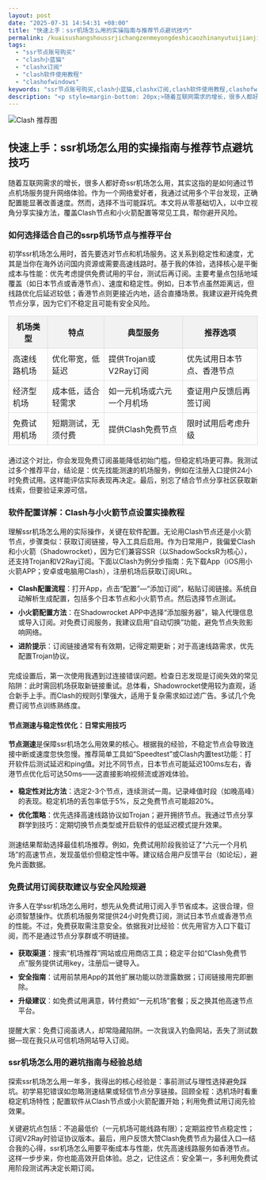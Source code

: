 ```yaml
---
layout: post
date: "2025-07-31 14:54:31 +08:00"
title: "快速上手：ssr机场怎么用的实操指南与推荐节点避坑技巧"
permalink: /kuaisushangshoussrjichangzenmeyongdeshicaozhinanyutuijianjiedianbikengjiqiao/
tags:
  - "ssr节点账号购买"
  - "clash小蓝猫"
  - "clashx订阅"
  - "clash软件使用教程"
  - "clashofwindows"
keywords: "ssr节点账号购买,clash小蓝猫,clashx订阅,clash软件使用教程,clashofwindows"
description: "<p style=margin-bottom: 20px;>随着互联网需求的增长，很多人都好奇ssr机场怎么用，其实这指的是如何通过节点机场服务提升网络体验。作为一个网络爱好者，我通过试用多个平台发现，正确配置能显著改善速度。然而，选择不当可能踩坑。本文将从零基础切入，以中立视角分享实操方法，覆盖Clash节点和小火箭配置等常见工具，帮你避开风险。</p>"
---
```


![Clash 推荐图](https://clashjd.github.io/assets/img/tiktok机场推荐.png)

## 快速上手：ssr机场怎么用的实操指南与推荐节点避坑技巧

<p style="margin-bottom: 20px;">随着互联网需求的增长，很多人都好奇ssr机场怎么用，其实这指的是如何通过节点机场服务提升网络体验。作为一个网络爱好者，我通过试用多个平台发现，正确配置能显著改善速度。然而，选择不当可能踩坑。本文将从零基础切入，以中立视角分享实操方法，覆盖Clash节点和小火箭配置等常见工具，帮你避开风险。</p>
<h3>如何选择适合自己的ssrp机场节点与推荐平台</h3>
<p style="margin-bottom: 15px;">初学ssr机场怎么用时，首先要选对节点和机场服务。这关系到稳定性和速度，尤其是当你在海外访问国内资源或需要高速线路时。基于我的体验，选择核心是平衡成本与性能：优先考虑提供免费试用的平台，测试后再订阅。主要考量点包括地域覆盖（如日本节点或香港节点）、速度和稳定性。例如，日本节点虽然距离远，但线路优化后延迟较低；香港节点则更接近内地，适合直播场景。我建议避开纯免费节点分享，因为它们不稳定且可能有安全风险。</p>
<table style="width: 100%; border-collapse: collapse; margin-bottom: 20px;">
<tr style="background-color: #f2f2f2;">
<th style="border: 1px solid #ddd; padding: 8px;">机场类型</th>
<th style="border: 1px solid #ddd; padding: 8px;">特点</th>
<th style="border: 1px solid #ddd; padding: 8px;">典型服务</th>
<th style="border: 1px solid #ddd; padding: 8px;">推荐选项</th>
</tr>
<tr>
<td style="border: 1px solid #ddd; padding: 8px;">高速线路机场</td>
<td style="border: 1px solid #ddd; padding: 8px;">优化带宽，低延迟</td>
<td style="border: 1px solid #ddd; padding: 8px;">提供Trojan或V2Ray订阅</td>
<td style="border: 1px solid #ddd; padding: 8px;">优先试用日本节点、香港节点</td>
</tr>
<tr>
<td style="border: 1px solid #ddd; padding: 8px;">经济型机场</td>
<td style="border: 1px solid #ddd; padding: 8px;">成本低，适合轻需求</td>
<td style="border: 1px solid #ddd; padding: 8px;">如一元机场或六元一个月机场</td>
<td style="border: 1px solid #ddd; padding: 8px;">查证用户反馈后再签订阅</td>
</tr>
<tr>
<td style="border: 1px solid #ddd; padding: 8px;">免费试用机场</td>
<td style="border: 1px solid #ddd; padding: 8px;">短期测试，无须付费</td>
<td style="border: 1px solid #ddd; padding: 8px;">提供Clash免费节点</td>
<td style="border: 1px solid #ddd; padding: 8px;">限时试用后考虑升级</td>
</tr>
</table>
<p style="margin-bottom: 20px;">通过这个对比，你会发现免费订阅虽能降低初始门槛，但稳定机场更可靠。我测试过多个推荐平台，结论是：优先找能测速的机场服务，例如在注册入口提供24小时免费试用。这样能评估实际表现再决定。最后，别忘了结合节点分享社区获取新线索，但要验证来源可信。</p>
<h3>软件配置详解：Clash与小火箭节点设置实操教程</h3>
<p style="margin-bottom: 15px;">理解ssr机场怎么用的实际操作，关键在软件配置。无论用Clash节点还是小火箭节点，步骤类似：获取订阅链接，导入工具后启用。作为日常用户，我偏爱Clash和小火箭（Shadowrocket），因为它们兼容SSR（以ShadowSocksR为核心），还支持Trojan和V2Ray订阅。下面以Clash为例分步指南：先下载App（iOS用小火箭APP；安卓或电脑用Clash），注册机场后获取订阅URL。</p>
<ul style="margin-bottom: 20px; padding-left: 20px;">
<li style="margin-bottom: 8px;"><strong>Clash配置流程</strong>：打开App，点击“配置”—“添加订阅”，粘贴订阅链接。系统自动解析生成配置，包括多个日本节点和小火箭节点。然后选择节点测试。</li>
<li style="margin-bottom: 8px;"><strong>小火箭配置方法</strong>：在Shadowrocket APP中选择“添加服务器”，输入代理信息或导入订阅。对免费订阅服务，我建议启用“自动切换”功能，避免节点失败影响网络。</li>
<li style="margin-bottom: 8px;"><strong>进阶提示</strong>：订阅链接通常有有效期，记得定期更新；对于高速线路需求，优先配置Trojan协议。</li>
</ul>
<p style="margin-bottom: 20px;">完成设置后，第一次使用我遇到过连接错误问题。检查日志发现是订阅失效的常见陷阱：此时需回机场获取新链接重试。总体看，Shadowrocket使用较为直观，适合新手上手。而Clash的规则引擎强大，适用于复杂需求如过滤广告。多试几个免费订阅节点训练熟练度。</p>
<h4>节点测速与稳定性优化：日常实用技巧</h4>
<p style="margin-bottom: 15px;"><strong>节点测速</strong>是保障ssr机场怎么用效果的核心。根据我的经验，不稳定节点会导致连接中断或速度忽快忽慢。推荐简单工具如“Speedtest”或Clash内置test功能：打开软件后测试延迟和ping值。对比不同节点，日本节点可能延迟100ms左右，香港节点优化后可达50ms——这直接影响视频流或游戏体验。</p>
<ul style="margin-bottom: 20px; padding-left: 20px;">
<li style="margin-bottom: 8px;"><strong>稳定性对比方法</strong>：选定2-3个节点，连续测试一周。记录峰值时段（如晚高峰）的表现。稳定机场的丢包率低于5%，反之免费节点可能超20%。</li>
<li style="margin-bottom: 8px;"><strong>优化策略</strong>：优先选择高速线路协议如Trojan；避开拥挤节点。我通过节点分享群学到技巧：定期切换节点类型或开启软件的低延迟模式提升效果。</li>
</ul>
<p style="margin-bottom: 20px;">测速结果帮助选择最佳机场推荐。例如，免费试用阶段我验证了“六元一个月机场”的高速节点，发现虽低价但稳定性中等。建议结合用户反馈平台（如论坛），避免片面数据。</p>
<h3>免费试用订阅获取建议与安全风险规避</h3>
<p style="margin-bottom: 15px;">许多人在学ssr机场怎么用时，想先从免费试用订阅入手节省成本。这很合理，但必须智慧操作。优质机场服务常提供24小时免费订阅，测试日本节点或香港节点的性能。不过，免费获取需注意安全。依据我对比经验：优先用官方入口下载订阅，而不是通过节点分享群或不明链接。</p>
<ul style="margin-bottom: 20px; padding-left: 20px;">
<li style="margin-bottom: 8px;"><strong>获取渠道</strong>：搜索“机场推荐”网站或应用商店工具；稳定平台如“Clash免费节点”服务提供试用key，注册后一键导入。</li>
<li style="margin-bottom: 8px;"><strong>安全指南</strong>：试用前禁用App的其他扩展功能以防泄露数据；订阅链接用完即删除。</li>
<li style="margin-bottom: 8px;"><strong>升级建议</strong>：如免费试用满意，转付费如“一元机场”套餐；反之换其他高速节点平台。</li>
</ul>
<p style="margin-bottom: 20px;">提醒大家：免费订阅虽诱人，却常隐藏陷阱。一次我误入钓鱼网站，丢失了测试数据—现在我只从可信机场网站导入订阅。</p>
<h3>ssr机场怎么用的避坑指南与经验总结</h3>
<p style="margin-bottom: 15px;">探索ssr机场怎么用一年多，我得出的核心经验是：事前测试与理性选择避免踩坑。初学易犯错误如忽略测速结果或轻信节点分享链接。回顾全程：选机场时看重稳定机场特性；配置软件从Clash节点或小火箭配置开始；利用免费试用订阅先验效果。</p>
<p style="margin-bottom: 20px;">关键避坑点包括：不追最低价（一元机场可能线路有限）；定期监控节点稳定性；订阅V2Ray时验证协议版本。最后，用户反馈大赞Clash免费节点为最佳入口—结合我的心得，ssr机场怎么用要平衡成本与性能，优先高速线路服务如香港节点。这样一步步来，你也能高效开启体验。总之，记住这点：安全第一，多利用免费试用阶段测试再决定长期订阅。</p>